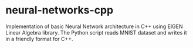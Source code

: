 # neural-networks-cpp
Implementation of basic Neural Network architecture in C++ using EIGEN Linear Algebra library.
The Python script reads MNIST dataset and writes it in a friendly format for C++.